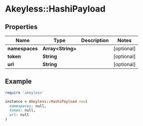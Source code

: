 # Akeyless::HashiPayload

## Properties

| Name | Type | Description | Notes |
| ---- | ---- | ----------- | ----- |
| **namespaces** | **Array&lt;String&gt;** |  | [optional] |
| **token** | **String** |  | [optional] |
| **url** | **String** |  | [optional] |

## Example

```ruby
require 'akeyless'

instance = Akeyless::HashiPayload.new(
  namespaces: null,
  token: null,
  url: null
)
```

